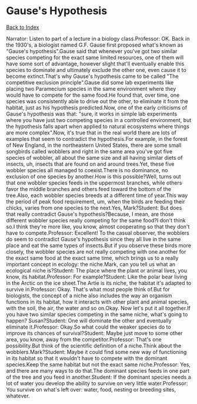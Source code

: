 # Gause's Hypothesis
[Back to Index](https://github.com/windows10010/tpoExtractor/blob/master/README.md)

Narrator: Listen to part of a lecture in a biology class.Professor: OK. Back in the 1930's, a biologist named G.F. Gause first proposed what's known as "Gause's hypothesis".Gause said that whenever you've got two similar species competing for the exact same limited resources, one of them will have some sort of advantage, however slight that'll eventually enable this species to dominate and ultimately exclude the other one, even cause it to become extinct.That's why Gause's hypothesis came to be called "The competitive exclusion principle".Gause did some lab experiments like placing two Paramecium species in the same environment where they would have to compete for the same food.He found that, over time, one species was consistently able to drive out the other, to eliminate it from the habitat, just as his hypothesis predicted.Now, one of the early criticisms of Gause's hypothesis was that: "sure, it works in simple lab experiments where you have just two competing species in a controlled environment, but the hypothesis falls apart when applied to natural ecosystems where things are more complex".Now, it's true that in the real world there are lots of examples that seem to contradict the hypothesis.For example, in the forest of New England, in the northeastern United States, there are some small songbirds called wobblers and right in the same area you've got five species of wobbler, all about the same size and all having similar diets of insects, uh, insects that are found on and around trees.Yet, these five wobbler species all managed to coexist.There is no dominance, no exclusion of one species by another.How is this possible?Well, turns out that one wobbler species feeds in the uppermost branches, while others favor the middle branches and others feed toward the bottom of the tree.Also, each wobbler species breeds at a different time of year.This way the period of peak food requirement, um, when the birds are feeding their chicks, varies from one species to the next.Yes, Mark?Student: But does that really contradict Gause's hypothesis?Because, I mean, are those different wobbler species really competing for the same food?I don't think so.I think they're more like, you know, almost cooperating so that they don't have to compete.Professor: Excellent! To the casual observer, the wobblers do seem to contradict Gause's hypothesis since they all live in the same place and eat the same types of insects.But if you observe these birds more closely, the wobbler species are not really competing with one another for the exact same food at the exact same time, which brings us to a really important concept in ecology: the niche.Mark, can you tell us what an ecological niche is?Student: The place where the plant or animal lives, you know, its habitat.Professor: For example?Student: Like the polar bear living in the Arctic on the ice sheet.The Artie is its niche, the habitat it's adapted to survive in.Professor: Okay. That's what most people think of.But for biologists, the concept of a niche also includes the way an organism functions in its habitat, how it interacts with other plant and animal species, with the soil, the air, the water and so on.Okay. Now let's put it all together.If you have two similar species competing in the same niche, what's going to happen? Susan?Student: One will dominate the other and eventually eliminate it.Professor: Okay.So what could the weaker species do to improve its chances of survival?Student: Maybe just move to some other area, you know, away from the competitor.Professor: That's one possibility.But think of the scientific definition of a niche.Think about the wobblers.Mark?Student: Maybe it could find some new way of functioning in its habitat so that it wouldn't have to compete with the dominant species.Keep the same habitat but not the exact same niche.Professor: Yes, and there are many ways to do that.The dominant species feeds in one part of the tree and you feed in another.Student: If the dominant species needs a lot of water you develop the ability to survive on very little water.Professor: You survive on what's left over: water, food, nesting or breeding sites, whatever.
 